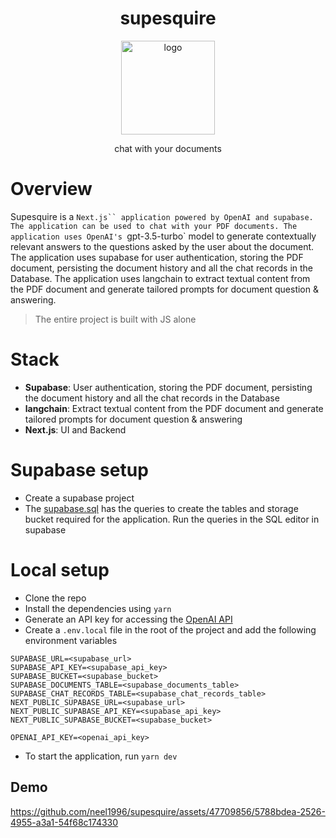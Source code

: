 <h1 align="center">
supesquire
</h1>

<div align="center">
<p align="center">
<img src="https://github.com/neel1996/supesquire/assets/47709856/c88f6f34-0368-4aec-a12a-1aee3e4ff3d2" alt="logo" style="width:150px;text-align:center;" />
</p>
<p align="center">
chat with your documents
</p>
</div>

# Overview

Supesquire is a `Next.js`` application powered by OpenAI and supabase. The application can be used to chat with your PDF documents. The application uses OpenAI's `gpt-3.5-turbo` model to generate contextually relevant answers to the questions asked by the user about the document. The application uses supabase for user authentication, storing the PDF document, persisting the document history and all the chat records in the Database. The application uses langchain to extract textual content from the PDF document and generate tailored prompts for document question & answering.

> The entire project is built with JS alone

# Stack

- **Supabase**: User authentication, storing the PDF document, persisting the document history and all the chat records in the Database
- **langchain**: Extract textual content from the PDF document and generate tailored prompts for document question & answering
- **Next.js**: UI and Backend

# Supabase setup

- Create a supabase project
- The [supabase.sql](supabase.sql) has the queries to create the tables and storage bucket required for the application. Run the queries in the SQL editor in supabase

# Local setup

- Clone the repo
- Install the dependencies using `yarn`
- Generate an API key for accessing the [OpenAI API](https://platform.openai.com/account/api-keys)
- Create a `.env.local` file in the root of the project and add the following environment variables

```
SUPABASE_URL=<supabase_url>
SUPABASE_API_KEY=<supabase_api_key>
SUPABASE_BUCKET=<supabase_bucket>
SUPABASE_DOCUMENTS_TABLE=<supabase_documents_table>
SUPABASE_CHAT_RECORDS_TABLE=<supabase_chat_records_table>
NEXT_PUBLIC_SUPABASE_URL=<supabase_url>
NEXT_PUBLIC_SUPABASE_API_KEY=<supabase_api_key>
NEXT_PUBLIC_SUPABASE_BUCKET=<supabase_bucket>

OPENAI_API_KEY=<openai_api_key>
```

- To start the application, run `yarn dev`

## Demo

https://github.com/neel1996/supesquire/assets/47709856/5788bdea-2526-4955-a3a1-54f68c174330